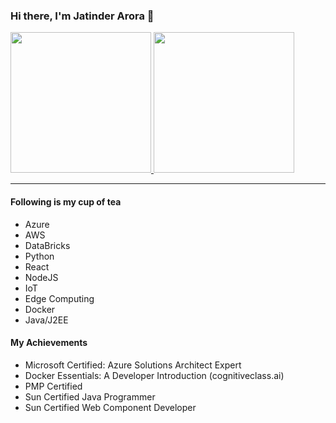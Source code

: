 ### Hi there, I'm Jatinder Arora 👋
<a href="https://github.com/techtutorials">
  <img height="225" src="https://github-readme-stats.vercel.app/api?username=jatindera&show_icons=true&theme=dark&include_all_commits=true&count_private=true"/>
  <img height="225" src="https://github-readme-stats.vercel.app/api/top-langs/?username=jatindera&theme=dark&hide=html,jupyter%20notebook"/>
</a>

---

#### Following is my cup of tea
- Azure
- AWS
- DataBricks
- Python
- React
- NodeJS
- IoT
- Edge Computing
- Docker
- Java/J2EE

#### My Achievements
- Microsoft Certified: Azure Solutions Architect Expert
- Docker Essentials: A Developer Introduction (cognitiveclass.ai)
- PMP Certified 
- Sun Certified Java Programmer
- Sun Certified Web Component Developer
